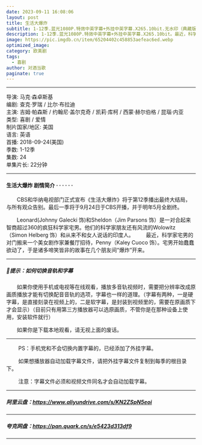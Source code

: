 ```yaml
---
date: 2023-09-11 16:08:06
layout: post
title: 生活大爆炸
subtitle: 1-12季.蓝光1080P.特效中英字幕+外挂中英字幕.X265.10bit.无水印（典藏版）
description: 1-12季.蓝光1080P.特效中英字幕+外挂中英字幕.X265.10bit。最近，科学家宅男的对门搬来一个美女剧作家兼餐厅招待，Penny。宅男开始蠢蠢欲动了，于是诸多啼笑皆非的故事在几个朋友间“爆炸”开来...
image: https://pic.imgdb.cn/item/65204402c458853aefeac6ed.webp
optimized_image: 
category: 欧美剧
tags:
  - 喜剧
author: 对酒当歌
paginate: true
---
```


---

导演: 马克·森卓斯基  
编剧: 查克·罗瑞 / 比尔·布拉迪  
主演: 吉姆·帕森斯 / 约翰尼·盖尔克奇 / 凯莉·库柯 / 西蒙·赫尔伯格 / 昆瑙·内亚  
类型: 喜剧 / 爱情  
制片国家/地区: 美国  
语言: 英语  
首播: 2018-09-24(美国)  
季数: 1-12季  
集数: 24  
单集片长: 22分钟  

---

#### 生活大爆炸 剧情简介 · · · · · ·

　　CBS和华纳电视部门正式宣布《生活大爆炸》将于第12季播出最终大结局，与所有观众告别。最后一季将于9月24日于CBS开播，并于明年5月全剧终。

　　Leonard(Johnny Galecki 饰)和Sheldon（Jim Parsons 饰）是一对合起来智商超过360的疯狂科学家宅男。他们的科学家朋友还有风流的Wolowitz（Simon Helberg 饰）和从来不和女人说话的印度人。
　　最近，科学家宅男的对门搬来一个美女剧作家兼餐厅招待，Penny（Kaley Cuoco 饰）。宅男开始蠢蠢欲动了，于是诸多啼笑皆非的故事在几个朋友间“爆炸”开来。

---

##### 🔔提示：如何切换音轨和字幕

　　如果你使用手机或电视等在线观看，播放多音轨视频时，需要把分辨率改成原画质播放才能有切换配音音轨的选项，字幕也一样的道理。（字幕有两种，一是硬字幕，是直接刻录在视频上的，二是软字幕，是封装到视频里的，需要在原画质下才会显示）（目前只有用第三方播放器可以选原画质，不管你是在那种设备上使用，安装软件就行）

　　如果你是下载本地观看，请无视上面的废话。

---

　　 PS：手机党和不会切换内置字幕的，已经添加了外挂字幕。

　　 如果想播放器自动加载字幕文件，请把外挂字幕文件复制到每季的根目录下。

　　 注意：字幕文件必须和视频文件同名才会自动加载字幕。  

---

##### 阿里云盘：<https://www.aliyundrive.com/s/KN2ZSpN5eoi>

---

##### 夸克网盘：<https://pan.quark.cn/s/e5423d313df9>

---
